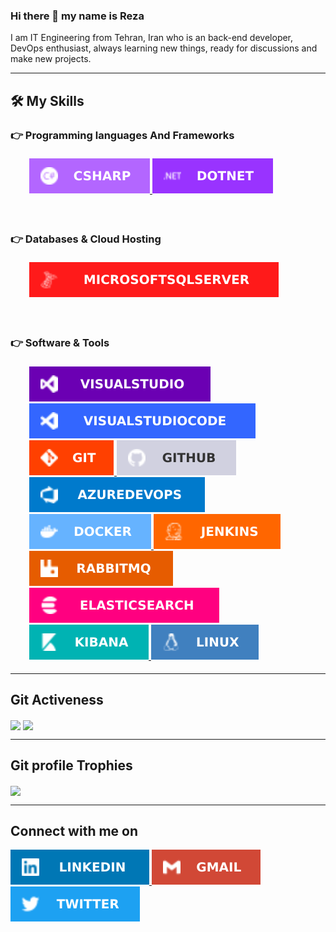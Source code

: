 ### Hi there 👋 my name is Reza

<p>
I am IT Engineering from Tehran, Iran who is an back-end developer, DevOps enthusiast, always learning new things, ready for discussions and make new projects.
</p>

<hr>

## <g-emoji class="g-emoji" alias="hammer_and_wrench" fallback-src="images/Skill.png">🛠️</g-emoji> My Skills

### <g-emoji class="g-emoji" alias="point_right" fallback-src="images/RightHand.png">👉</g-emoji> Programming languages And Frameworks</h3>
<p align="left" dir="auto" style="padding:5px 30px;">
    <a href="https://docs.microsoft.com/en-us/dotnet/csharp/">
        <img alt="c#" src="images/Csharp.svg">
    </a>
    <a href="https://docs.microsoft.com/en-us/dotnet/">
        <img alt="c#" src="images/DotNet.svg">
    </a>
</p>
<br>

### <g-emoji class="g-emoji" alias="point_right" fallback-src="images/RightHand.png">👉</g-emoji> Databases & Cloud Hosting</h3>
<p align="left" dir="auto" style="padding:5px 30px;">
    <a href="https://docs.microsoft.com/en-us/sql">
        <img alt="c#" src="images/MicrosoftSqlServer.svg">
    </a>
</p>


<br>

### <g-emoji class="g-emoji" alias="point_right" fallback-src="images/RightHand.png">👉</g-emoji> Software & Tools</h3>
<p align="left" dir="auto" style="padding:5px 30px;">
     <a href="https://visualstudio.microsoft.com">
        <img alt="c#" src="images/VisualStudio.svg">
    </a>
    <a href="https://code.visualstudio.com">
        <img alt="c#" src="images/VisualStudioCode.svg">
    </a>
    <a href="https://git-scm.com/">
        <img alt="c#" src="images/Git.svg">
    </a>
    <a href="https://github.com/">
        <img alt="c#" src="images/GitHub.svg">
    </a>
    <a href="https://dev.azure.com">
        <img alt="c#" src="images/AzureDevOps.svg">
    </a>
    <a href="https://www.docker.com/">
        <img alt="c#" src="images/Docker.svg">
    </a>
    <a href="https://www.jenkins.io/">
        <img alt="c#" src="images/Jenkins.svg">
    </a>
    <a href="https://www.rabbitmq.com">
        <img alt="c#" src="images/RabbitMQ.svg">
    </a>
    <a href="https://www.elastic.co/elasticsearch/">
        <img alt="c#" src="images/ElasticSearch.svg">
    </a>
    <a href="https://www.elastic.co/kibana/">
        <img alt="c#" src="images/Kibana.svg">
    </a>
    <a href="https://www.linux.org">
        <img alt="c#" src="images/Linux.svg">
    </a>
</p>

<hr>

## Git Activeness

<img align="center" src="https://github-readme-stats.vercel.app/api?username=reza-neyestani&show_icons=true&theme=dracula" />
<img align="center" src="https://github-readme-stats.vercel.app/api/top-langs?username=reza-neyestani&show_icons=true&theme=dracula" />

<hr>

## Git profile Trophies

<img align="center" src="https://github-profile-trophy.vercel.app/?username=reza-neyestani&theme=dracula" />

<hr>

## Connect with me on
<p>
    <a href="https://www.linkedin.com/in/rezaneyestani/">
        <img src="images/LinkedIn.svg" data-canonical-src="images/-LinkedIn.svg" style="max-width: 100%;">
    </a>
    <a href="mailto:reza.neyestani94@gmail.com">
        <img src="images/Gmail.svg" data-canonical-src="images/-Gmail.svg" style="max-width: 100%;">
    </a>
    <a href="https://twitter.com/Reborn_1994">
        <img src="images/Twitter.svg" data-canonical-src="images/-Twitter.svg" style="max-width: 100%;">
    </a>
</p>
